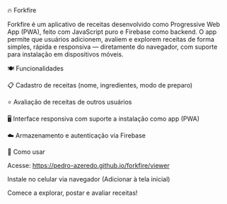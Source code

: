 🔥 Forkfire

Forkfire é um aplicativo de receitas desenvolvido como Progressive Web App (PWA), feito com JavaScript puro e Firebase como backend. O app permite que usuários adicionem, avaliem e explorem receitas de forma simples, rápida e responsiva — diretamente do navegador, com suporte para instalação em dispositivos móveis.

🍽️ Funcionalidades

📋 Cadastro de receitas (nome, ingredientes, modo de preparo)

⭐ Avaliação de receitas de outros usuários

🖥️ Interface responsiva com suporte a instalação como app (PWA)

☁️ Armazenamento e autenticação via Firebase

🚀 Como usar

Acesse: https://pedro-azeredo.github.io/forkfire/viewer

Instale no celular via navegador (Adicionar à tela inicial)

Comece a explorar, postar e avaliar receitas!

